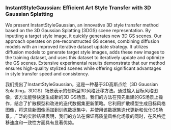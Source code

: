 ### InstantStyleGaussian: Efficient Art Style Transfer with 3D Gaussian Splatting

We present InstantStyleGaussian, an innovative 3D style transfer method based on the 3D Gaussian Splatting (3DGS) scene representation. By inputting a target style image, it quickly generates new 3D GS scenes. Our approach operates on pre-reconstructed GS scenes, combining diffusion models with an improved iterative dataset update strategy. It utilizes diffusion models to generate target style images, adds these new images to the training dataset, and uses this dataset to iteratively update and optimize the GS scenes. Extensive experimental results demonstrate that our method ensures high-quality stylized scenes while offering significant advantages in style transfer speed and consistency.

我们提出了InstantStyleGaussian，这是一种基于3D高斯点绘（3D Gaussian Splatting，3DGS）场景表示的创新型3D风格迁移方法。通过输入目标风格图像，该方法能够快速生成新的3D GS场景。我们的方法在预先重建的GS场景上操作，结合了扩散模型和改进的迭代数据集更新策略。它利用扩散模型生成目标风格图像，将这些新图像添加到训练数据集中，并使用该数据集迭代更新和优化GS场景。广泛的实验结果表明，我们的方法在保证高质量风格化场景的同时，在风格迁移速度和一致性方面具有显著优势。
